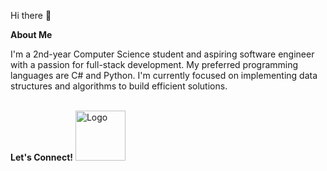Hi there 👋


<strong>About Me</strong>

I'm a 2nd-year Computer Science student and aspiring software engineer with a passion for full-stack development. My preferred programming languages are C# and Python. I'm currently focused on implementing data structures and algorithms to build efficient solutions.

<br>
<strong>Let's Connect!</strong>
<a href="https://www.linkedin.com/in/nester-chirinda">
  <img src="https://i.pcmag.com/imagery/reviews/05QJZocZxCTxBBzuKYOJMWZ-5.fit_lim.size_1200x630.v1569472374.jpg" alt="Logo" width="80" />
</a>


<!--


Here are some ideas to get you started:

- 🔭 I’m currently working on ...
- 🌱 I’m currently learning ...
- 👯 I’m looking to collaborate on ...
- 🤔 I’m looking for help with ...
- 💬 Ask me about ...
- 📫 How to reach me: ...
- 😄 Pronouns: ...
- ⚡ Fun fact: ...
-->
